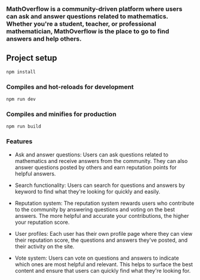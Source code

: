 
### MathOverflow is a community-driven platform where users can ask and answer questions related to mathematics. Whether you're a student, teacher, or professional mathematician, MathOverflow is the place to go to find answers and help others.

## Project setup
```
npm install
```

### Compiles and hot-reloads for development
```
npm run dev
```

### Compiles and minifies for production
```
npm run build
```

### Features
- Ask and answer questions: Users can ask questions related to mathematics and receive answers from the community. They can also answer questions posted by others and earn reputation points for helpful answers.

- Search functionality: Users can search for questions and answers by keyword to find what they're looking for quickly and easily.

- Reputation system: The reputation system rewards users who contribute to the community by answering questions and voting on the best answers. The more helpful and accurate your contributions, the higher your reputation score.

- User profiles: Each user has their own profile page where they can view their reputation score, the questions and answers they've posted, and their activity on the site.

- Vote system: Users can vote on questions and answers to indicate which ones are most helpful and relevant. This helps to surface the best content and ensure that users can quickly find what they're looking for.
